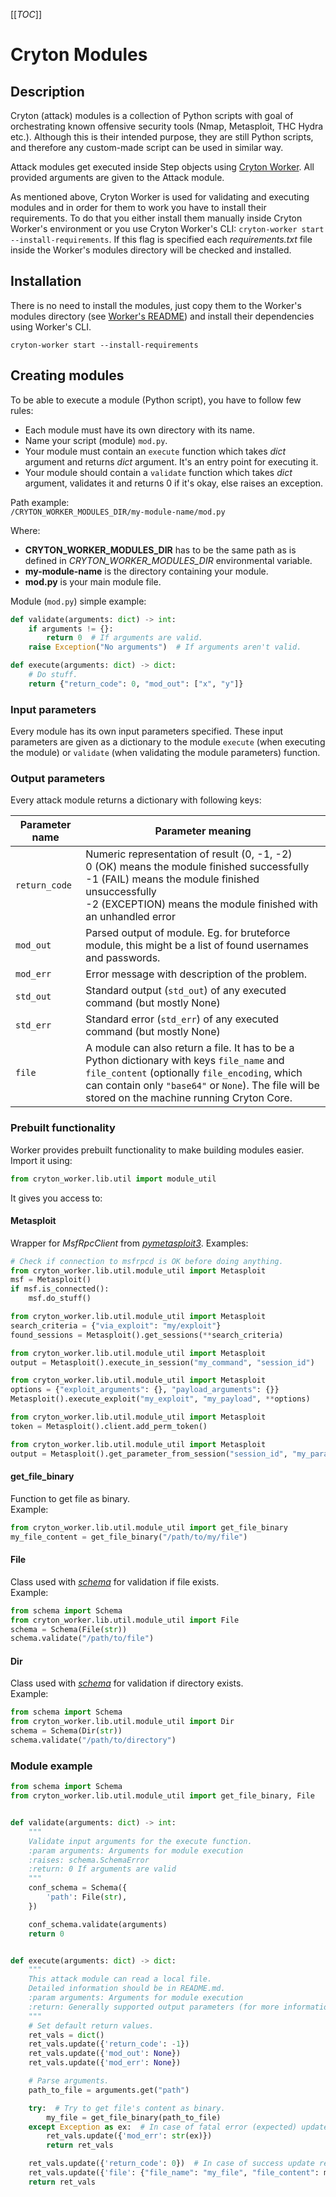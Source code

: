 
[[_TOC_]]

# Cryton Modules

## Description

Cryton (attack) modules is a collection of Python scripts with goal of orchestrating known offensive security tools 
(Nmap, Metasploit, THC Hydra etc.). Although this is their intended purpose, they are still Python scripts, and therefore 
any custom-made script can be used in similar way.

Attack modules get executed inside Step objects using [Cryton Worker](https://gitlab.ics.muni.cz/beast-public/cryton/cryton-worker). 
All provided arguments are given to the Attack module.

As mentioned above, Cryton Worker is used for validating and executing modules and in order for them to work you have to 
install their requirements. To do that you either install them manually inside Cryton Worker's environment or you use 
Cryton Worker's CLI: `cryton-worker start --install-requirements`. If this flag is specified each *requirements.txt* file 
inside the Worker's modules directory will be checked and installed.

## Installation
There is no need to install the modules, just copy them to the Worker's modules directory (see 
[Worker's README](https://gitlab.ics.muni.cz/beast-public/cryton/cryton-worker)) and install their dependencies using Worker's CLI.

```
cryton-worker start --install-requirements
```

## Creating modules
To be able to execute a module (Python script), you have to follow few rules:
- Each module must have its own directory with its name.
- Name your script (module) `mod.py`.
- Your module must contain an `execute` function which takes *dict* argument and returns *dict* argument. It's an entry point for executing it.
- Your module should contain a `validate` function which takes *dict* argument, validates it and returns 0 if it's okay, else raises an exception.

Path example:  
`/CRYTON_WORKER_MODULES_DIR/my-module-name/mod.py`

Where:  
- **CRYTON_WORKER_MODULES_DIR** has to be the same path as is defined in *CRYTON_WORKER_MODULES_DIR* environmental variable.
- **my-module-name** is the directory containing your module.
- **mod.py** is your main module file.

Module (`mod.py`) simple example:  
```python
def validate(arguments: dict) -> int:
    if arguments != {}:
        return 0  # If arguments are valid.
    raise Exception("No arguments")  # If arguments aren't valid.

def execute(arguments: dict) -> dict:
    # Do stuff.
    return {"return_code": 0, "mod_out": ["x", "y"]}

```

### Input parameters
Every module has its own input parameters specified. These input parameters are given as a dictionary to the 
module `execute` (when executing the module) or `validate` (when validating the module parameters) function. 

### Output parameters
Every attack module returns a dictionary with following keys:

| Parameter name | Parameter meaning                                                                                                                                                                                                                                 |
|----------------|---------------------------------------------------------------------------------------------------------------------------------------------------------------------------------------------------------------------------------------------------|
| `return_code`  | Numeric representation of result (0, -1, -2) <br />0 (OK) means the module finished successfully<br />-1 (FAIL) means the module finished unsuccessfully<br />-2 (EXCEPTION) means the module finished with an unhandled error                    |
| `mod_out`      | Parsed output of module. Eg. for bruteforce module, this might be a list of found usernames and passwords.                                                                                                                                        |
| `mod_err`      | Error message with description of the problem.                                                                                                                                                                                                    |
| `std_out`      | Standard output (`std_out`) of any executed command (but mostly None)                                                                                                                                                                             |
| `std_err`      | Standard error (`std_err`) of any executed command (but mostly None)                                                                                                                                                                              |
| `file`         | A module can also return a file. It has to be a Python dictionary with keys `file_name` and `file_content` (optionally `file_encoding`, which can contain only `"base64"` or `None`). The file will be stored on the machine running Cryton Core. |

### Prebuilt functionality
Worker provides prebuilt functionality to make building modules easier. Import it using:
```python
from cryton_worker.lib.util import module_util
```

It gives you access to:
#### Metasploit
Wrapper for *MsfRpcClient* from *[pymetasploit3](https://pypi.org/project/pymetasploit3/)*.
Examples:
```python
# Check if connection to msfrpcd is OK before doing anything.
from cryton_worker.lib.util.module_util import Metasploit
msf = Metasploit()
if msf.is_connected():
    msf.do_stuff()
```
```python
from cryton_worker.lib.util.module_util import Metasploit
search_criteria = {"via_exploit": "my/exploit"}
found_sessions = Metasploit().get_sessions(**search_criteria)
```
```python
from cryton_worker.lib.util.module_util import Metasploit
output = Metasploit().execute_in_session("my_command", "session_id")
```
```python
from cryton_worker.lib.util.module_util import Metasploit
options = {"exploit_arguments": {}, "payload_arguments": {}}
Metasploit().execute_exploit("my_exploit", "my_payload", **options)
```
```python
from cryton_worker.lib.util.module_util import Metasploit
token = Metasploit().client.add_perm_token()
```
```python
from cryton_worker.lib.util.module_util import Metasploit
output = Metasploit().get_parameter_from_session("session_id", "my_param")
```

#### get_file_binary
Function to get file as binary.  
Example:
```python
from cryton_worker.lib.util.module_util import get_file_binary
my_file_content = get_file_binary("/path/to/my/file")
```

#### File
Class used with *[schema](https://pypi.org/project/schema/)* for validation if file exists.  
Example:
```python
from schema import Schema
from cryton_worker.lib.util.module_util import File
schema = Schema(File(str))
schema.validate("/path/to/file")
```

#### Dir
Class used with *[schema](https://pypi.org/project/schema/)* for validation if directory exists.  
Example:
```python
from schema import Schema
from cryton_worker.lib.util.module_util import Dir
schema = Schema(Dir(str))
schema.validate("/path/to/directory")
```


### Module example
```python
from schema import Schema
from cryton_worker.lib.util.module_util import get_file_binary, File


def validate(arguments: dict) -> int:
    """
    Validate input arguments for the execute function.
    :param arguments: Arguments for module execution
    :raises: schema.SchemaError
    :return: 0 If arguments are valid
    """
    conf_schema = Schema({
        'path': File(str),
    })

    conf_schema.validate(arguments)
    return 0


def execute(arguments: dict) -> dict:
    """
    This attack module can read a local file.
    Detailed information should be in README.md.
    :param arguments: Arguments for module execution
    :return: Generally supported output parameters (for more information check Cryton Worker README.md)
    """
    # Set default return values.
    ret_vals = dict()
    ret_vals.update({'return_code': -1})
    ret_vals.update({'mod_out': None})
    ret_vals.update({'mod_err': None})

    # Parse arguments.
    path_to_file = arguments.get("path")

    try:  # Try to get file's content as binary.
        my_file = get_file_binary(path_to_file)
    except Exception as ex:  # In case of fatal error (expected) update mod_err.
        ret_vals.update({'mod_err': str(ex)})
        return ret_vals

    ret_vals.update({'return_code': 0})  # In case of success update return_code to '0' and send file to Cryton Core.
    ret_vals.update({'file': {"file_name": "my_file", "file_content": my_file}})
    return ret_vals

```
